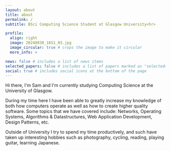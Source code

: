 ```yaml
---
layout: about
title: about
permalink: /
subtitle: BSci Computing Science Student at Glasgow University<hr>

profile:
  align: right
  image: 20240830_1651_03.jpg
  image_circular: true # crops the image to make it circular
  more_info: >

news: false # includes a list of news items
selected_papers: false # includes a list of papers marked as "selected={true}"
social: true # includes social icons at the bottom of the page
---
```


Hi there, I'm Sam and I'm currently studying Computing Science at the University of Glasgow.

During my time here I have been able to greatly increase my knowledge of both how computers operate as well as how to create higher quality software. Some topics that we have covered include: Networks, Operating Systems, Algorithms & Datastructures, Web Application Development, Design Patterns, etc.

Outside of University I try to spend my time productively, and such have taken up interesting hobbies such as photography, cycling, reading, playing guitar, learning Japanese.